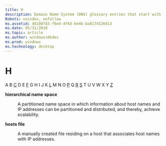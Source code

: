 ```yaml
---
title: H
description: Domain Name System (DNS) glossary entries that start with H.
Robots: noindex, nofollow
ms.assetid: 48108f83-f6e4-4f6d-be4b-ba8174126413
ms.date: 05/31/2018
ms.topic: article
ms.author: windowssdkdev
ms.prod: windows
ms.technology: desktop
---
```


# H

A B [C](c-gly.md) D E [F](f-gly.md) G H I J K [L](l-gly.md) M N O [P](p-gly.md) Q [R](r-gly.md) [S](s-gly.md) T U V W X Y [Z](z-gly.md)

<dl> <dt>

<span id="_dns_hierarchical_name_space_gly"></span><span id="_DNS_HIERARCHICAL_NAME_SPACE_GLY"></span>**hierarchical name space**
</dt> <dd>

A partitioned name space in which information about host names and IP addresses can be partitioned and distributed, and thereby, achieve scalability.

</dd> <dt>

<span id="_dns_hosts_file_gly"></span><span id="_DNS_HOSTS_FILE_GLY"></span>**hosts file**
</dt> <dd>

A manually created file residing on a host that associates host names with IP addresses.

</dd> </dl>

 

 




